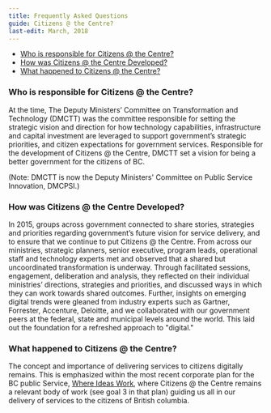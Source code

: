 ```yaml
---
title: Frequently Asked Questions
guide: Citizens @ the Centre?
last-edit: March, 2018
---
```


<!-- TOC -->

- [Who is responsible for Citizens @ the Centre?](#who-is-responsible-for-citizens--the-centre)
- [How was Citizens @ the Centre Developed?](#how-was-citizens--the-centre-developed)
- [What happened to Citizens @ the Centre?](#what-happened-to-citizens--the-centre)

<!-- /TOC -->

### Who is responsible for Citizens @ the Centre?

At the time, The Deputy Ministers’ Committee on Transformation and Technology (DMCTT) was the committee responsible for setting the strategic vision and direction for how technology capabilities, infrastructure and capital investment are leveraged to support government’s strategic priorities, and citizen expectations for government services. Responsible for the development of Citizens @ the Centre, DMCTT set a vision for being a better government for the citizens of BC.  

(Note: DMCTT is now the Deputy Ministers' Committee on Public Service Innovation, DMCPSI.)

### How was Citizens @ the Centre Developed?

In 2015, groups across government connected to share stories, strategies and priorities regarding government’s future vision for service delivery, and to ensure that we continue to put Citizens @ the Centre. From across our ministries, strategic planners, senior executive, program leads, operational staff and technology experts met and observed that a shared but uncoordinated transformation is underway. Through facilitated sessions, engagement, deliberation and analysis, they reflected on their individual ministries’ directions, strategies and priorities, and discussed ways in which they can work towards shared outcomes. Further, insights on emerging digital trends were gleaned from industry experts such as Gartner, Forrester, Accenture, Deloitte, and we collaborated with our government peers at the federal, state and municipal levels around the world. This laid out the foundation for a refreshed approach to "digital."

### What happened to Citizens @ the Centre?

The concept and importance of delivering services to citizens digitally remains.  This is emphasized within the most recent corporate plan for the BC public Service, [Where Ideas Work](https://gww.gov.bc.ca/org/corp-plan/where-ideas-work), where Citizens @ the Centre remains a relevant body of work (see goal 3 in that plan) guiding us all in our delivery of services to the citizens of British columbia.
